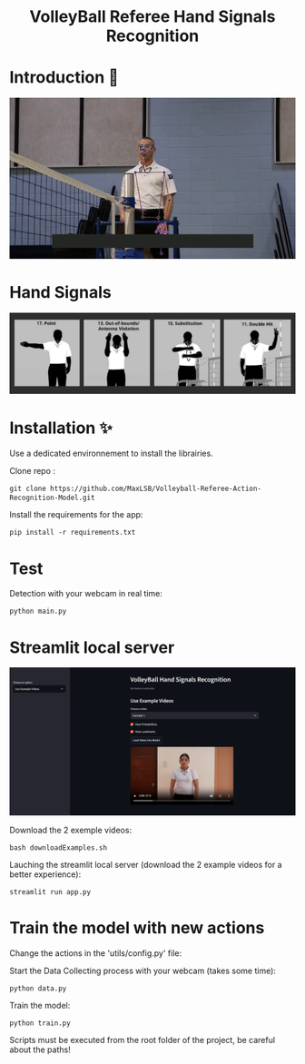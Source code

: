 <div align="center">
  <h1>VolleyBall Referee Hand Signals Recognition </h1>
</div>

# Introduction 🏐

<div align="center">
  <img src="examples/First.gif" alt="Example" width="700"/>
</div>

# Hand Signals 
<div align="center">
  <img src="assets/actions.png" alt="Interface" width="1000"/>
</div>

# Installation ✨

Use a dedicated environnement to install the librairies.

Clone repo :
```
git clone https://github.com/MaxLSB/Volleyball-Referee-Action-Recognition-Model.git
```
Install the requirements for the app:
```
pip install -r requirements.txt
```
# Test 

Detection with your webcam in real time:
```
python main.py
```

# Streamlit local server 

<div align="center">
  <img src="assets/streamlit-1.png" alt="Example" width="800" />
</div>

Download the 2 exemple videos:
```
bash downloadExamples.sh
```
Lauching the streamlit local server (download the 2 example videos for a better experience):
```
streamlit run app.py
```

# Train the model with new actions 

Change the actions in the 'utils/config.py' file:

Start the Data Collecting process with your webcam (takes some time):
```
python data.py
```
Train the model:
```
python train.py
```







Scripts must be executed from the root folder of the project, be careful about the paths!
